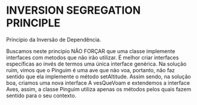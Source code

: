 # INVERSION SEGREGATION PRINCIPLE
Principio da Inversão de Dependência.

Buscamos neste principio NÃO FORÇAR que 
uma classe implemente interfaces com metodos que 
não irão utilizar. É melhor criar interfaces 
específicas ao invés de termos uma única interface 
genérica. Na solução ruim, vimos que o Pinguim é 
uma ave que não voa, portanto, não faz sentido que 
ela implemente o método setAltitude. Assim sendo, 
na solução boa, criamos uma nova interface A
vesQueVoam e extendemos a interface Aves, 
assim, a classe Pinguim utiliza apenas os métodos 
pelos quais fazem sentido para o seu contexto.